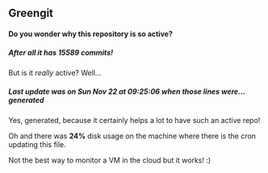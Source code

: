 ## Greengit

#### Do you wonder why this repository is so active?

##### After all it has 15589 commits!

But is it *really* active? Well...

##### Last update was on Sun Nov 22 at 09:25:06 when those lines were... generated

Yes, generated, because it certainly helps a lot to have such an active repo!

Oh and there was **24%** disk usage on the machine
where there is the cron updating this file.

Not the best way to monitor a VM in the cloud but it works! :)
